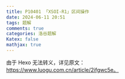 ```yaml
---
title: P10401 「XSOI-R1」区间操作
date: 2024-06-11 20:51
tags: 题解
comments: true
categories: 洛谷题解
Katex: false
mathjax: true
---
```


由于 Hexo 无法转义，详见原文：https://www.luogu.com.cn/article/2ifgwc5e。